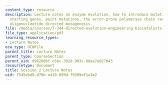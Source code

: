 ```yaml
---
content_type: resource
description: Lecture notes on enzyme evolution, how to introduce mutations into the
  starting genes, point mutations, the error-prone polymerase chain reaction, and
  oligonucleotide-directed mutagenesis.
file: /media/courses/7-344-directed-evolution-engineering-biocatalysts-spring-2008/7545ebd8d76be410099df9309ef1a3e2_ses2_ln.pdf
file_type: application/pdf
learning_resource_types:
- Lecture Notes
ocw_type: OCWFile
parent_title: Lecture Notes
parent_type: CourseSection
parent_uid: d962606f-c6bc-392d-903c-88aa7e027045
resourcetype: Document
title: Session 2 Lecture Notes
uid: 7545ebd8-d76b-e410-099d-f9309ef1a3e2
---
```

